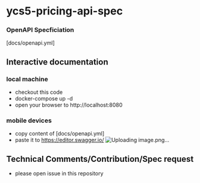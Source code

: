 # ycs5-pricing-api-spec

### OpenAPI Specficiation
[docs/openapi.yml]

## Interactive documentation
### local machine 
- checkout this code
- docker-compose up -d
- open your browser to http://localhost:8080

### mobile devices
- copy content of [docs/openapi.yml]
- paste it to https://editor.swagger.io/ 
![Uploading image.png…]()

## Technical Comments/Contribution/Spec request
- please open issue in this repository
